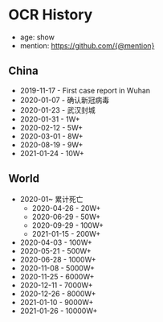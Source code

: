 # OCR History

- age: show
- mention: https://github.com/{@mention}

## China

- 2019-11-17 - First case report in Wuhan
- 2020-01-07 - 确认新冠病毒
- 2020-01-23 - 武汉封城
- 2020-01-31 - 1W+
- 2020-02-12 - 5W+
- 2020-03-01 - 8W+
- 2020-08-19 - 9W+
- 2021-01-24 - 10W+

## World


- 2020-01~ 累计死亡
  - 2020-04-26 - 20W+
  - 2020-06-29 - 50W+
  - 2020-09-29 - 100W+
  - 2021-01-15 - 200W+
- 2020-04-03 - 100W+
- 2020-05-21 - 500W+
- 2020-06-28 - 1000W+
- 2020-11-08 - 5000W+
- 2020-11-25 - 6000W+
- 2020-12-11 - 7000W+
- 2020-12-26 - 8000W+
- 2021-01-10 - 9000W+
- 2021-01-26 - 10000W+

